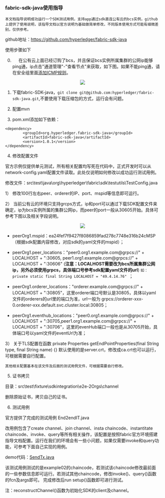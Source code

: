 ### fabric-sdk-java使用指导
	本文档指导说明成功运行一个SDK测试用例，支持app通过sdk直连公有云的bcs实例，github上提供了使用说明，该指导文档以官方说明为基础做简单修改，不同版本使用方式可能有细微差别，仅供参考。
github地址：https://github.com/hyperledger/fabric-sdk-java

使用步骤如下

0.      在公有云上面已经订购了bcs，并且保证bcs实例所属集群的公网ip能够ping通，ip点击"通道管理"-"查看节点"来获取，如下图。如果不能ping通，请在安全组里面[添加ICMP规则](https://support.huaweicloud.com/usermanual-vpn/zh-cn_topic_0035557721.html)。

<div align="center">
<img src="https://github.com/berryjam/fabric-learning/blob/master/sdk_usage_pic/cluster_ip.png?raw=true">
</div>

1.	下载fabric-SDK-java，```git clone git@github.com:hyperledger/fabric-sdk-java.git```,不要使用下载压缩包的方式，运行会有问题。

2.	配置mvn

3.	pom.xml添加如下依赖：

```
<dependency>
        <groupId>org.hyperledger.fabric-sdk-java</groupId>
        <artifactId>fabric-sdk-java</artifactId>
        <version>1.0.1</version>
</dependency>
```
 
 
4.	修改配置文件

官方示例仅提供单元测试，所有相关配置均写死在代码中，正式开发时可以从network-config.yaml配置文件读取。此处仅说明如何修改以成功运行测试用例。

修改文件：src\test\java\org\hyperledger\fabric\sdk\testutils\TestConfig.java

1）	修改100行左右peer、orderer的IP、port、mspid等信息即可运行。

2）	当前公有云的环境只支持grcps方式，ip和port可以通过下载SDK配置文件来确定，ip为bcs实例所属的集群公网ip，而peer的port一般从30605开始。具体可参考下图以及相关字段说明。

<div align="center">
<img src="https://github.com/berryjam/fabric-learning/blob/master/sdk_usage_pic/testconfig_update.png?raw=true">
</div>

- peerOrg1.mspid：ea24fef7f9427f8086859fad278c7748e316b24cMSP（根据sdk配置内容修改，对应sdk的yaml文件的mspid）；

- peerOrg1.peer_locations："peer0.org1.example.com@grpcs://" + LOCALHOST + ":30605, peer1.org1.example.com@grpcs://" + LOCALHOST + ":30606" (**注意：LOCALHOST需要改为bcs所属集群公网ip，另外必须使用grpcs，具体端口号参考sdk配置yaml文件的url**) ```如：private static final String LOCALHOST = "49.4.14.76" ```；

- peerOrg1.orderer_locations："orderer.example.com@grpcs://" + LOCALHOST + ":30805"，这里orderer端口号默认是30805，具体以yaml文件的orderers的url里的端口为准，url一般为 grpcs://orderer-xxx-0.orderer-xxx.default.svc.cluster.local:30805；

- peerOrg1.eventhub_locations："peer0.org1.example.com@grpcs://" + LOCALHOST + ":30705,peer1.org1.example.com@grpcs://" + LOCALHOST + ":30706"，这里的evenHub端口一般也是从30705开始，具体端口号以yaml文件的eventUrl为准；

3）	关于TLS配置在函数
private Properties getEndPointProperties(final String type, final String name) {}
默认使用的是server.crt，修改成ca.crt也可以运行，可根据需要自行配置。

	其他相关配置基本在该文件及后面的测试用例文件，可根据需要自行修改。
  
5.	证书拷贝

目录：src\test\fixture\sdkintegration\e2e-2Orgs\channel

删除原始证书，拷贝自己的证书。

6.	测试用例

官方提供了完成的测试用例 End2endIT.java

改用例包含了create channel、join channel、insta chaincode、instantitate chaincode、invoke、query等所有相关操作，该配置是按照fabric官方环境搭建指导文档配置。运行在我们的环境会有一些小问题，如果仅需要invoke和query功能，可参考下面自己实现的用例。
 
demo代码：[SendTx.java](https://github.com/berryjam/fabric-learning/blob/master/SendTx.java)

该测试用例测试的是example02的chaincode，若测试该chaincode修改最前面的一些参数信息即可运行。若测试其他chaincode，修改invoke()、query()函数的fcn及args即可。
完成修改后run setup()函数即可进行测试。

注：reconstructChannel()函数为初始化SDK的client及channel。
